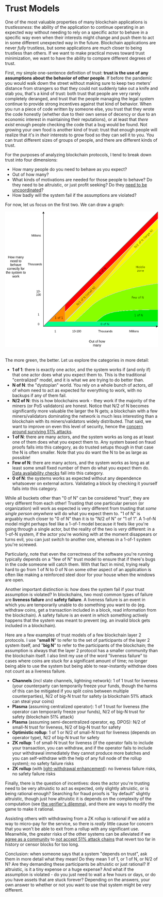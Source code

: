 [category]: <> (General)
[date]: <> (2020/08/21)
[title]: <> (Trust Models)
[pandoc]: <> ()

# Trust Models

One of the most valuable properties of many blockchain applications is _trustlessness_: the ability of the application to continue operating in an expected way without needing to rely on a specific actor to behave in a specific way even when their interests might change and push them to act in some different unexpected way in the future. Blockchain applications are never _fully_ trustless, but some applications are much closer to being trustless than others. If we want to make practical moves toward trust minimization, we want to have the ability to compare different degrees of trust.

First, my simple one-sentence definition of trust: **trust is the use of any assumptions about the behavior of other people**. If before the pandemic you would walk down the street without making sure to keep two meters' distance from strangers so that they could not suddenly take out a knife and stab you, that's a kind of trust: both trust that people are very rarely completely deranged, and trust that the people managing the legal system continue to provide strong incentives against that kind of behavior. When you run a piece of code written by someone else, you trust that they wrote the code honestly (whether due to their own sense of decency or due to an economic interest in maintaining their reputations), or at least that _there exist_ enough people checking the code that a bug would be found. Not growing your own food is another kind of trust: trust that enough people will realize that it's in _their_ interests to grow food so they can sell it to you. You can trust different sizes of groups of people, and there are different kinds of trust.

For the purposes of analyzing blockchain protocols, I tend to break down trust into four dimensions:

* How many people do you need to behave as you expect?
* Out of how many?
* What kinds of motivations are needed for those people to behave? Do they need to be altruistic, or just profit seeking? Do they [need to be uncoordinated](https://vitalik.ca/general/2017/05/08/coordination_problems.html)?
* How badly will the system fail if the assumptions are violated?

For now, let us focus on the first two. We can draw a graph:

<center>
<img src="/images/trust/trustout.png" />
</center>
<br>

The more green, the better. Let us explore the categories in more detail:

* **1 of 1**: there is exactly one actor, and the system works if (and only if) that one actor does what you expect them to. This is the traditional "centralized" model, and it is what we are trying to do better than.
* **N of N**: the "dystopian" world. You rely on a whole bunch of actors, _all_ of whom need to act as expected for everything to work, with no backups if any of them fail.
* **N/2 of N**: this is how blockchains work - they work if the majority of the miners (or PoS validators) are honest. Notice that N/2 of N becomes significantly more valuable the larger the N gets; a blockchain with a few miners/validators dominating the network is much less interesting than a blockchain with its miners/validators widely distributed. That said, we want to improve on even this level of security, hence the [concern around surviving 51% attacks](https://vitalik.ca/general/2020/08/17/philosophy.html).
* **1 of N**: there are many actors, and the system works as long as at least one of them does what you expect them to. Any system based on fraud proofs falls into this category, as do trusted setups though in that case the N is often smaller. Note that you do want the N to be as large as possible!
* **Few of N**: there are many actors, and the system works as long as at least some small fixed number of them do what you expect them do. [Data availability checks](https://arxiv.org/abs/1809.09044) fall into this category.
* **0 of N**: the systems works as expected without any dependence whatsoever on external actors. Validating a block by checking it yourself falls into this category.

While all buckets other than "0 of N" can be considered "trust", they are very different from each other! Trusting that one particular person (or organization) will work as expected is very different from trusting that _some single person anywhere_ will do what you expect them to. "1 of N" is arguably much closer to "0 of N" than it is to "N/2 of N" or "1 of 1". A 1-of-N model might perhaps feel like a 1-of-1 model because it feels like you're going through a single actor, but the reality of the two is _very_ different: in a 1-of-N system, if the actor you're working with at the moment disappears or turns evil, you can just switch to another one, whereas in a 1-of-1 system you're screwed.

Particularly, note that even the correctness of the software you're running typically depends on a "few of N" trust model to ensure that if there's bugs in the code someone will catch them. With that fact in mind, trying really hard to go from 1 of N to 0 of N on some other aspect of an application is often like making a reinforced steel door for your house when the windows are open.

Another important distinction is: how does the system fail if your trust assumption is violated? In blockchains, two most common types of failure are **liveness failure** and **safety failure**. A liveness failure is an event in which you are temporarily unable to do something you want to do (eg. withdraw coins, get a transaction included in a block, read information from the blockchain). A safety failure is an event in which something actively happens that the system was meant to prevent (eg. an invalid block gets included in a blockchain).

Here are a few examples of trust models of a few blockchain layer 2 protocols. I use "**small N**" to refer to the set of participants of the layer 2 system itself, and "**big N**" to refer to the participants of the blockchain; the assumption is always that the layer 2 protocol has a smaller community than the blockchain itself. I also limit my use of the word "liveness failure" to cases where coins are stuck for a significant amount of time; no longer being able to use the system but being able to near-instantly withdraw does not count as a liveness failure.

* **Channels** (incl state channels, lightning network): 1 of 1 trust for liveness (your counterparty can temporarily freeze your funds, though the harms of this can be mitigated if you split coins between multiple counterparties), N/2 of big-N trust for safety (a blockchain 51% attack can steal your coins)
* **Plasma** (assuming centralized operator): 1 of 1 trust for liveness (the operator can temporarily freeze your funds), N/2 of big-N trust for safety (blockchain 51% attack)
* **Plasma** (assuming semi-decentralized operator, eg. DPOS): N/2 of small-N trust for liveness, N/2 of big-N trust for safety
* **Optimistic rollup**: 1 of 1 or N/2 of small-N trust for liveness (depends on operator type), N/2 of big-N trust for safety
* **ZK rollup**: 1 of small-N trust for liveness (if the operator fails to include your transaction, you can withdraw, and if the operator fails to include your withdrawal immediately they cannot produce more batches and you can self-withdraw with the help of any full node of the rollup system); no safety failure risks
* **ZK rollup** (with [light-withdrawal enhancement](https://ethresear.ch/t/efficient-unassisted-exit-witness-generation-from-rollups/7776)): no liveness failure risks, no safety failure risks

Finally, there is the question of incentives: does the actor you're trusting need to be very altruistic to act as expected, only slightly altruistic, or is being rational enough? Searching for fraud proofs is "by default" slightly altruistic, though just how altruistic it is depends on the complexity of the computation (see [the verifier's dilemma](https://eprint.iacr.org/2015/702.pdf)), and there are ways to modify the game to make it rational.

Assisting others with withdrawing from a ZK rollup is rational if we add a way to micro-pay for the service, so there is _really_ little cause for concern that you won't be able to exit from a rollup with any significant use. Meanwhile, the greater risks of the other systems can be alleviated if we [agree as a community](https://vitalik.ca/general/2020/08/17/philosophy.html) to [not accept 51% attack chains](https://ethresear.ch/t/timeliness-detectors-and-51-attack-recovery-in-blockchains/6925) that revert too far in history or censor blocks for too long.

Conclusion: when someone says that a system "depends on trust", ask them in more detail what they mean! Do they mean 1 of 1, or 1 of N, or N/2 of N? Are they demanding these participants be altruistic or just rational? If altruistic, is it a tiny expense or a huge expense? And what if the assumption is violated - do you just need to wait a few hours or days, or do you have assets that are stuck forever? Depending on the answers, your own answer to whether or not you want to use that system might be very different.

